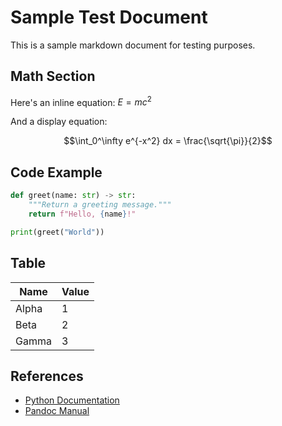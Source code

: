 # Sample Test Document

This is a sample markdown document for testing purposes.

## Math Section

Here's an inline equation: $E = mc^2$

And a display equation:

$$\int_0^\infty e^{-x^2} dx = \frac{\sqrt{\pi}}{2}$$

## Code Example

```python
def greet(name: str) -> str:
    """Return a greeting message."""
    return f"Hello, {name}!"

print(greet("World"))
```

## Table

| Name  | Value |
|-------|-------|
| Alpha | 1     |
| Beta  | 2     |
| Gamma | 3     |

## References

- [Python Documentation](https://docs.python.org/)
- [Pandoc Manual](https://pandoc.org/MANUAL.html)
